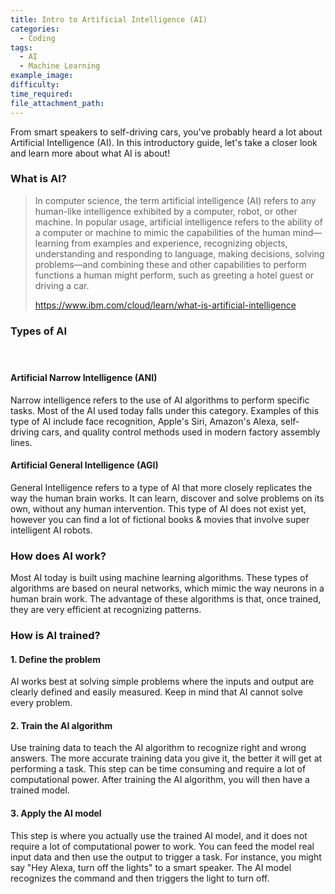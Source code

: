 ```yaml
---
title: Intro to Artificial Intelligence (AI)
categories:
  - Coding
tags:
  - AI
  - Machine Learning
example_image:
difficulty:
time_required:
file_attachment_path:
---
```


From smart speakers to self-driving cars, you've probably heard a lot about Artificial Intelligence (AI). In this introductory guide, let's take a closer look and learn more about what AI is about\!

### What is AI?

> In computer science, the term artificial intelligence (AI) refers to any human-like intelligence exhibited by a computer, robot, or other machine. In popular usage, artificial intelligence refers to the ability of a computer or machine to mimic the capabilities of the human mind—learning from examples and experience, recognizing objects, understanding and responding to language, making decisions, solving problems—and combining these and other capabilities to perform functions a human might perform, such as greeting a hotel guest or driving a car.
>
>
> https://www.ibm.com/cloud/learn/what-is-artificial-intelligence

### Types of AI

#### &nbsp;

#### Artificial Narrow Intelligence (ANI)

Narrow intelligence refers to the use of AI algorithms to perform specific tasks. Most of the AI used today falls under this category. Examples of this type of AI include face recognition, Apple's Siri, Amazon's Alexa, self-driving cars, and quality control methods used in modern factory assembly lines.

#### Artificial General Intelligence (AGI)

General Intelligence refers to a type of AI that more closely replicates the way the human brain works. It can learn, discover and solve problems on its own, without any human intervention. This type of AI does not exist yet, however you can find a lot of fictional books & movies that involve super intelligent AI robots.

### How does AI work?

Most AI today is built using machine learning algorithms. These types of algorithms are based on neural networks, which mimic the way neurons in a human brain work. The advantage of these algorithms is that, once trained, they are very efficient at recognizing patterns.

### How is AI trained?

#### 1\. Define the problem

AI works best at solving simple problems where the inputs and output are clearly defined and easily measured. Keep in mind that AI cannot solve every problem.

#### 2\. Train the AI algorithm

Use training data to teach the AI algorithm to recognize right and wrong answers. The more accurate training data you give it, the better it will get at performing a task. This step can be time consuming and require a lot of computational power. After training the AI algorithm, you will then have a trained model.

#### 3\. Apply the AI model

This step is where you actually use the trained AI model, and it does not require a lot of computational power to work. You can feed the model real input data and then use the output to trigger a task. For instance, you might say "Hey Alexa, turn off the lights" to a smart speaker. The AI model recognizes the command and then triggers the light to turn off.

&nbsp;

&nbsp;

&nbsp;
